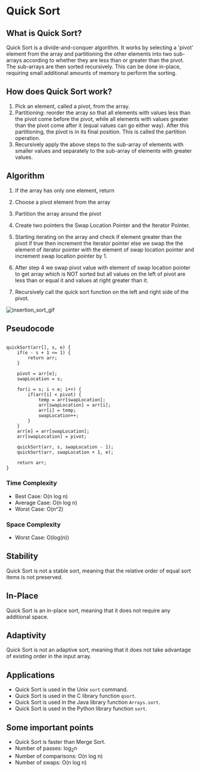 # Quick Sort

## What is Quick Sort?

Quick Sort is a divide-and-conquer algorithm. It works by selecting a 'pivot' element from the array and partitioning the other elements into two sub-arrays according to whether they are less than or greater than the pivot. The sub-arrays are then sorted recursively. This can be done in-place, requiring small additional amounts of memory to perform the sorting.

## How does Quick Sort work?

1. Pick an element, called a pivot, from the array.
2. Partitioning: reorder the array so that all elements with values less than the pivot come before the pivot, while all elements with values greater than the pivot come after it (equal values can go either way). After this partitioning, the pivot is in its final position. This is called the partition operation.
3. Recursively apply the above steps to the sub-array of elements with smaller values and separately to the sub-array of elements with greater values.

## Algorithm

1. If the array has only one element, return

2. Choose a pivot element from the array

3. Partition the array around the pivot

4. Create two pointers the Swap Location Pointer and the Iterator Pointer.

5. Starting iterating on the array and check if element greater than the pivot if true then increment the iterator pointer else we swap the the element of iterator pointer with the element of swap location pointer and increment swap location pointer by 1.

6. After step 4 we swap pivot value with element of swap location pointer to get array which is NOT sorted but all values on the left of pivot are less than or equal it and values at right greater than it.

7. Recursively call the quick sort function on the left and right side of the pivot.

![insertion_sort_gif](https://github.com/Ahmed-M-Aboutaleb/Algorithms/blob/main/10.%Quick%20Sort/images/Quick-sort.gif?raw=true)

## Pseudocode

```plaintext

quickSort(arr[], s, e) {
    if(e - s + 1 <= 1) {
        return arr;
    }

    pivot = arr[e];
    swapLocation = s;

    for(i = s; i < e; i++) {
        if(arr[i] < pivot) {
            temp = arr[swapLocation];
            arr[swapLocation] = arr[i];
            arr[i] = temp;
            swapLocation++;
        }
    }
    arr[e] = arr[swapLocation];
    arr[swapLocation] = pivot;

    quickSort(arr, s, swapLocation - 1);
    quickSort(arr, swapLocation + 1, e);

    return arr;
}
```

### Time Complexity

-   Best Case: O(n log n)
-   Average Case: O(n log n)
-   Worst Case: O(n^2)

### Space Complexity

-   Worst Case: O(log(n))

## Stability

Quick Sort is not a stable sort, meaning that the relative order of equal sort items is not preserved.

## In-Place

Quick Sort is an in-place sort, meaning that it does not require any additional space.

## Adaptivity

Quick Sort is not an adaptive sort, meaning that it does not take advantage of existing order in the input array.

## Applications

-   Quick Sort is used in the Unix `sort` command.
-   Quick Sort is used in the C library function `qsort`.
-   Quick Sort is used in the Java library function `Arrays.sort`.
-   Quick Sort is used in the Python library function `sort`.

## Some important points

-   Quick Sort is faster than Merge Sort.
-   Number of passes: log<sub>2</sub>n
-   Number of comparisons: O(n log n)
-   Number of swaps: O(n log n)

